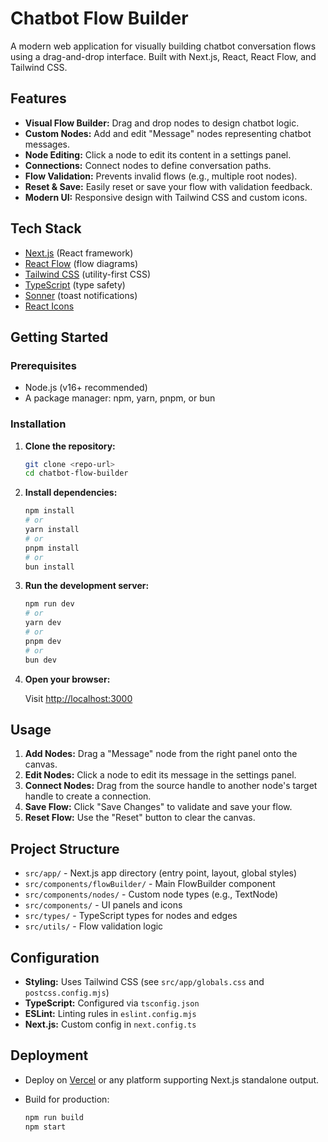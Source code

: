 # Chatbot Flow Builder

A modern web application for visually building chatbot conversation flows using a drag-and-drop interface. Built with Next.js, React, React Flow, and Tailwind CSS.

## Features

- **Visual Flow Builder:** Drag and drop nodes to design chatbot logic.
- **Custom Nodes:** Add and edit "Message" nodes representing chatbot messages.
- **Node Editing:** Click a node to edit its content in a settings panel.
- **Connections:** Connect nodes to define conversation paths.
- **Flow Validation:** Prevents invalid flows (e.g., multiple root nodes).
- **Reset & Save:** Easily reset or save your flow with validation feedback.
- **Modern UI:** Responsive design with Tailwind CSS and custom icons.

## Tech Stack

- [Next.js](https://nextjs.org/) (React framework)
- [React Flow](https://reactflow.dev/) (flow diagrams)
- [Tailwind CSS](https://tailwindcss.com/) (utility-first CSS)
- [TypeScript](https://www.typescriptlang.org/) (type safety)
- [Sonner](https://sonner.emilkowal.ski/) (toast notifications)
- [React Icons](https://react-icons.github.io/react-icons/)

## Getting Started

### Prerequisites

- Node.js (v16+ recommended)
- A package manager: npm, yarn, pnpm, or bun

### Installation

1. **Clone the repository:**

   ```bash
   git clone <repo-url>
   cd chatbot-flow-builder
   ```

2. **Install dependencies:**

   ```bash
   npm install
   # or
   yarn install
   # or
   pnpm install
   # or
   bun install
   ```

3. **Run the development server:**

   ```bash
   npm run dev
   # or
   yarn dev
   # or
   pnpm dev
   # or
   bun dev
   ```

4. **Open your browser:**

   Visit [http://localhost:3000](http://localhost:3000)

## Usage

1. **Add Nodes:** Drag a "Message" node from the right panel onto the canvas.
2. **Edit Nodes:** Click a node to edit its message in the settings panel.
3. **Connect Nodes:** Drag from the source handle to another node's target handle to create a connection.
4. **Save Flow:** Click "Save Changes" to validate and save your flow.
5. **Reset Flow:** Use the "Reset" button to clear the canvas.

## Project Structure

- `src/app/` - Next.js app directory (entry point, layout, global styles)
- `src/components/flowBuilder/` - Main FlowBuilder component
- `src/components/nodes/` - Custom node types (e.g., TextNode)
- `src/components/` - UI panels and icons
- `src/types/` - TypeScript types for nodes and edges
- `src/utils/` - Flow validation logic

## Configuration

- **Styling:** Uses Tailwind CSS (see `src/app/globals.css` and `postcss.config.mjs`)
- **TypeScript:** Configured via `tsconfig.json`
- **ESLint:** Linting rules in `eslint.config.mjs`
- **Next.js:** Custom config in `next.config.ts`

## Deployment

- Deploy on [Vercel](https://vercel.com/) or any platform supporting Next.js standalone output.
- Build for production:

  ```bash
  npm run build
  npm start
  ```
